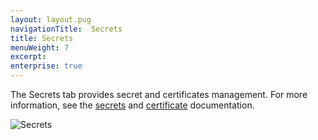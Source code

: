 ```yaml
---
layout: layout.pug
navigationTitle:  Secrets
title: Secrets
menuWeight: 7
excerpt:
enterprise: true
---
```


The Secrets tab provides secret and certificates management. For more information, see the [secrets](/1.10/security/ent/secrets/) and [certificate](/1.10/networking/tls-ssl/) documentation.

![Secrets](/1.10/img/secrets-ee.png)
